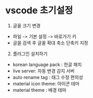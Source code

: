 # vscode 초기설정

1. 글꼴 크기 변경
- 파일 -> 기본 설정 -> 바로가기 키 
- 글꼴 검색 후 글꼴 확대 축소 단축키 지정

2. 플러그인 설치하기
- korean language pack : 한글 패치
- live server: 자동 변경 감지 서버
- auto rename tag : 태그 수정 편의성
- material icon theme: 아이콘 테마
- material theme : 배경 테마